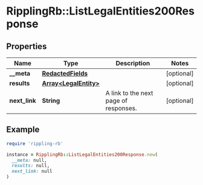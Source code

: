 # RipplingRb::ListLegalEntities200Response

## Properties

| Name | Type | Description | Notes |
| ---- | ---- | ----------- | ----- |
| **__meta** | [**RedactedFields**](RedactedFields.md) |  | [optional] |
| **results** | [**Array&lt;LegalEntity&gt;**](LegalEntity.md) |  | [optional] |
| **next_link** | **String** | A link to the next page of responses. | [optional] |

## Example

```ruby
require 'rippling-rb'

instance = RipplingRb::ListLegalEntities200Response.new(
  __meta: null,
  results: null,
  next_link: null
)
```

